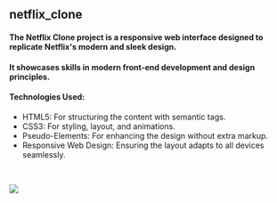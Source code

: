 <h2>netflix_clone</h2>

<h4>The Netflix Clone project is a responsive web interface designed to replicate Netflix's modern and sleek design.</h4>
<h4>It showcases skills in modern front-end development and design principles.</h4>

<h4>Technologies Used:</h4>
<ul>
<li>HTML5: For structuring the content with semantic tags.</li>
<li>CSS3: For styling, layout, and animations.</li>
<li>Pseudo-Elements: For enhancing the design without extra markup.</li>
<li>Responsive Web Design: Ensuring the layout adapts to all devices seamlessly.</li>
</ul><br>

![](netflix-clone.gif)